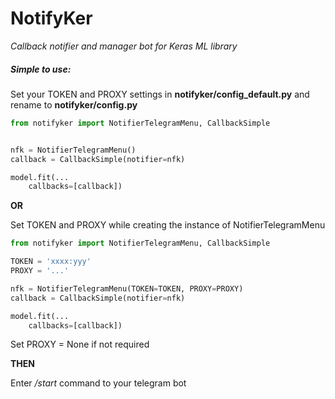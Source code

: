 # NotifyKer

*Callback notifier and manager bot for Keras ML library*

##### Simple to use:

Set your TOKEN and PROXY settings in **notifyker/config_default.py** and rename to **notifyker/config.py**

```python
from notifyker import NotifierTelegramMenu, CallbackSimple


nfk = NotifierTelegramMenu()
callback = CallbackSimple(notifier=nfk)

model.fit(...
	callbacks=[callback])
```

**OR**

Set TOKEN and PROXY while creating the instance of NotifierTelegramMenu

```python
from notifyker import NotifierTelegramMenu, CallbackSimple

TOKEN = 'xxxx:yyy'
PROXY = '...'

nfk = NotifierTelegramMenu(TOKEN=TOKEN, PROXY=PROXY)
callback = CallbackSimple(notifier=nfk)

model.fit(...
	callbacks=[callback])
```

Set PROXY = None if not required

**THEN**

Enter */start* command to your telegram bot
